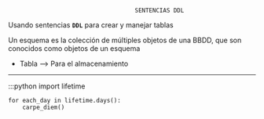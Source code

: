                                         SENTENCIAS DDL
                                        
Usando sentencias **``DDL``** para crear y manejar tablas

Un esquema es la colección de múltiples objetos de una BBDD, que son conocidos como objetos de un esquema

  - Tabla --> Para el almacenamiento 
  
  ***
 :::python
    import lifetime
    
    for each_day in lifetime.days():
        carpe_diem()
